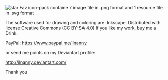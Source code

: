 
<img src="https://github.com/ilnanny/svg-personal-resource/blob/master/Packages-png%2Bsvg/Fav-Icons%2BResource/Present.png" alt="star">
Fav icon-pack containe 7 image file in .png format
and 1 resource file in .svg format

The software used for drawing and coloring are: Inkscape.
Distributed with license Creative Commons (CC BY-SA 4.0)
If you like my work, buy me a Drink. 

PayPal:
https://www.paypal.me/ilnanny

or send me points on my Deviantart profile:

http://ilnanny.deviantart.com/

Thank you
